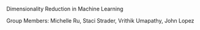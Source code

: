 Dimensionality Reduction in Machine Learning

Group Members: 	Michelle Ru, Staci Strader, Vrithik Umapathy, John Lopez
